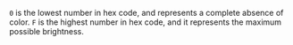 `0` is the lowest number in hex code, and represents a complete absence of color. `F` is the highest number in hex code, and it represents the maximum possible brightness.
